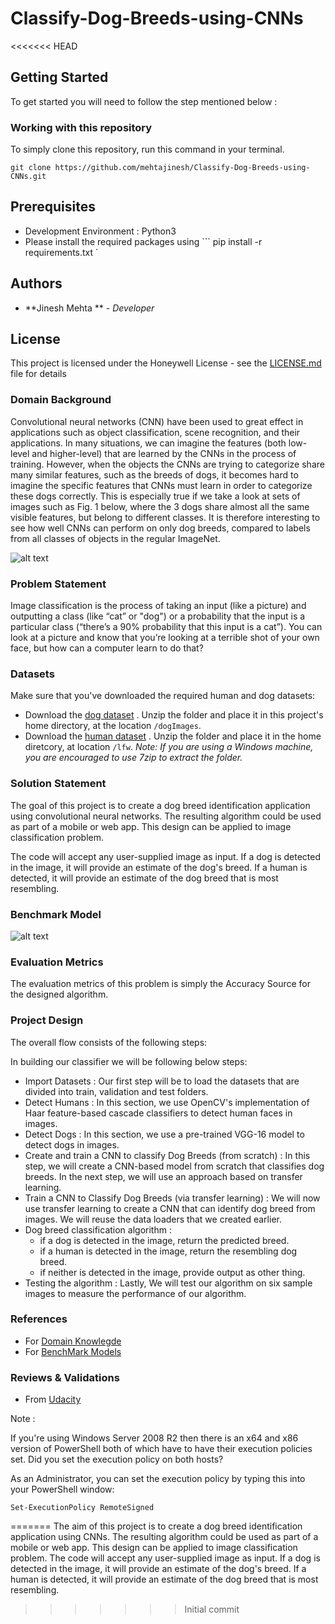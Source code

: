 # Classify-Dog-Breeds-using-CNNs
<<<<<<< HEAD

## Getting Started

To get started you will need to follow the step mentioned below :

### Working with this repository

To simply clone this repository, run this command in your terminal.
```git
git clone https://github.com/mehtajinesh/Classify-Dog-Breeds-using-CNNs.git
```

## Prerequisites

- Development Environment : Python3
- Please install the required packages using 
  ``` pip install -r requirements.txt `

## Authors
- **Jinesh Mehta ** - *Developer*

## License

This project is licensed under the Honeywell License - see the [LICENSE.md](LICENSE.md) file for details

### **Domain Background**

Convolutional neural networks (CNN) have been used to great effect in applications such as object classification, scene recognition, and  their applications. In many situations, we can imagine the features (both low-level and higher-level) that are learned by the CNNs in the process of training. However, when the objects the CNNs are trying to categorize share many similar features, such as the breeds of dogs, it becomes hard to imagine the specific features that CNNs must learn in order to categorize these dogs correctly. This is especially  true if we take a look at sets of images such as Fig. 1 below, where the 3 dogs share almost all the same visible features, but belong to different classes. It is therefore interesting to see how well CNNs can perform on only dog breeds, compared to labels from all classes of
objects in the regular ImageNet. 

![alt text](compare.png "Comparsion of different dog breeds")

### **Problem Statement**

Image classification is the process of taking an input (like a picture) and outputting a class (like “cat” or "dog") or a probability that the input is a particular class (“there’s a 90% probability that this input is a cat”). You can look at a picture and know that you’re looking at a terrible shot of your own face, but how can a computer learn to do that?

### **Datasets**
Make sure that you've downloaded the required human and dog datasets:
- Download the [dog dataset](https://s3-us-west-1.amazonaws.com/udacity-aind/dog-project/dogImages.zip) .  Unzip the folder and place it in this project's home directory, at the location `/dogImages`.
- Download the [human dataset](https://s3-us-west-1.amazonaws.com/udacity-aind/dog-project/lfw.zip) . Unzip the folder and place it in the home diretcory, at location `/lfw`.
*Note: If you are using a Windows machine, you are encouraged to use 7zip to extract the folder.*

### **Solution Statement**

The goal of this project is to create a dog breed identification application using convolutional neural networks. The resulting algorithm could be used as part of a mobile or web app. This design can be applied to image classification problem.

 The code will accept any user-supplied image as input.  If a dog is detected in the image, it will provide an estimate of the dog's breed.  If a human is detected, it will provide an estimate of the dog breed that is most resembling.

### **Benchmark Model**

![alt text](table.png "Comparsion of different existing models")

### **Evaluation Metrics**
The evaluation metrics of this problem is simply the Accuracy Source for the designed algorithm.

### **Project Design**

The overall flow consists of the following steps:

In building our classifier we will be following below steps:
- Import Datasets : Our first step will be to load the datasets that are divided into train, validation and test folders.
- Detect Humans : In this section, we use OpenCV's implementation of Haar feature-based cascade classifiers to detect human faces in images.
- Detect Dogs : In this section, we use a pre-trained VGG-16 model to detect dogs in images.
- Create and train a CNN to classify Dog Breeds (from scratch) : In this step, we will create a CNN-based model from scratch that classifies dog breeds. In the next step, we will use an approach based on transfer learning.
- Train a CNN to Classify Dog Breeds (via transfer learning) : We will now use transfer learning to create a CNN that can identify dog breed from images. We will reuse the data loaders that we created earlier.
- Dog breed classification algorithm : 
    - if a dog is detected in the image, return the predicted breed.
    - if a human is detected in the image, return the resembling dog breed.
    - if neither is detected in the image, provide output as other thing.
- Testing the algorithm : Lastly, We will test our algorithm on six sample images to measure the performance of our algorithm.

### **References**
- For [Domain Knowlegde](http://cs231n.stanford.edu/reports/2015/pdfs/fcdh_FinalReport.pdf)
- For [BenchMark Models](https://www.ijrte.org/wp-content/uploads/papers/v7i5s4/E10900275S419.pdf)

### **Reviews & Validations**
- From [Udacity](https://github.com/mehtajinesh/Classify-Dog-Breeds-using-CNNs/blob/master/review.pdf)

Note :

If you're using Windows Server 2008 R2 then there is an x64 and x86 version of PowerShell both of which have to have their execution policies set. Did you set the execution policy on both hosts?

As an Administrator, you can set the execution policy by typing this into your PowerShell window:

```Set-ExecutionPolicy RemoteSigned```


=======
The aim of this project is to create a dog breed identification application using CNNs. The resulting algorithm could be used as part of a mobile or web app. This design can be applied to image classification problem. The code will accept any user-supplied image as input. If a dog is detected in the image, it will provide an estimate of the dog's breed. If a human is detected, it will provide an estimate of the dog breed that is most resembling.
>>>>>>> Initial commit
